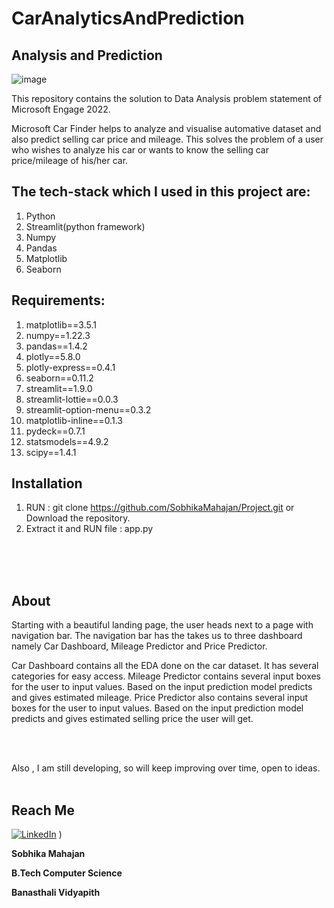 # CarAnalyticsAndPrediction
## Analysis and Prediction

<!-- ![image](https://user-images.githubusercontent.com/88205144/170847949-30f8e374-7971-44f9-8936-d933af066803.png) -->
![image](https://user-images.githubusercontent.com/88205144/170847940-7133e796-7019-4bbe-af43-ac61ed04da3b.png)

This repository contains the solution to Data Analysis problem statement of Microsoft Engage 2022.

Microsoft Car Finder helps to analyze and visualise automative dataset and also predict selling car price and mileage. This solves the problem of a user who wishes to analyze his car or wants to know the selling car price/mileage of his/her car.

## The tech-stack which I used in this project are:
1) Python
2) Streamlit(python framework)
3) Numpy
4) Pandas
5) Matplotlib
6) Seaborn

## Requirements:
1) matplotlib==3.5.1
2) numpy==1.22.3
3) pandas==1.4.2
4) plotly==5.8.0
5) plotly-express==0.4.1
6) seaborn==0.11.2
7) streamlit==1.9.0
8) streamlit-lottie==0.0.3
9) streamlit-option-menu==0.3.2
10) matplotlib-inline==0.1.3
11) pydeck==0.7.1
12) statsmodels==4.9.2
13) scipy==1.4.1

## Installation
1) RUN : git clone https://github.com/SobhikaMahajan/Project.git or Download the repository.
2) Extract it and RUN file : app.py
<br></br>


<br></br>
## About
Starting with a beautiful landing page, the user heads next to a page with navigation bar. The navigation bar has the takes us to three dashboard namely Car Dashboard, Mileage Predictor and Price Predictor.

Car Dashboard contains all the EDA done on the car dataset. It has several categories for easy access.
Mileage Predictor contains several input boxes for the user to input values. Based on the input prediction model predicts and gives estimated mileage.
Price Predictor also contains several input boxes for the user to input values. Based on the input prediction model predicts and gives estimated selling price the user will get.

<br/><br/>

Also , I am still developing, so will keep improving over time, open to ideas.
<br/><br/>

## Reach Me
[![LinkedIn](https://img.shields.io/badge/LinkedIn-connect-blue.svg?logo=linkedin&logoColor=white)](https://www.linkedin.com/in/sobhika-mahajan-16776b1b8/) )

**Sobhika Mahajan**

**B.Tech Computer Science**

**Banasthali Vidyapith**
